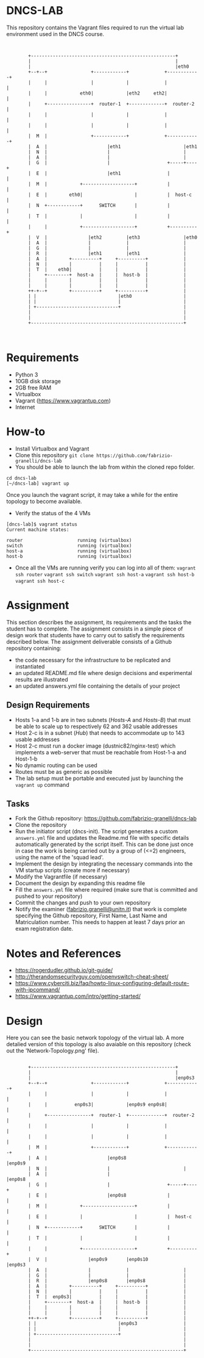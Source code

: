 # DNCS-LAB

This repository contains the Vagrant files required to run the virtual lab environment used in the DNCS course.
```


        +-----------------------------------------------------+
        |                                                     |
        |                                                     |eth0
        +--+--+                +------------+             +------------+
        |     |                |            |             |            |
        |     |            eth0|            |eth2     eth2|            |
        |     +----------------+  router-1  +-------------+  router-2  |
        |     |                |            |             |            |
        |     |                |            |             |            |
        |  M  |                +------------+             +------------+
        |  A  |                      |eth1                       |eth1
        |  N  |                      |                           |
        |  A  |                      |                           |
        |  G  |                      |                     +-----+----+
        |  E  |                      |eth1                 |          |
        |  M  |            +-------------------+           |          |
        |  E  |        eth0|                   |           |  host-c  |
        |  N  +------------+      SWITCH       |           |          |
        |  T  |            |                   |           |          |
        |     |            +-------------------+           +----------+
        |  V  |               |eth2         |eth3                |eth0
        |  A  |               |             |                    |
        |  G  |               |             |                    |
        |  R  |               |eth1         |eth1                |
        |  A  |        +----------+     +----------+             |
        |  N  |        |          |     |          |             |
        |  T  |    eth0|          |     |          |             |
        |     +--------+  host-a  |     |  host-b  |             |
        |     |        |          |     |          |             |
        |     |        |          |     |          |             |
        ++-+--+        +----------+     +----------+             |
        | |                              |eth0                   |
        | |                              |                       |
        | +------------------------------+                       |
        |                                                        |
        |                                                        |
        +--------------------------------------------------------+



```

# Requirements
 - Python 3
 - 10GB disk storage
 - 2GB free RAM
 - Virtualbox
 - Vagrant (https://www.vagrantup.com)
 - Internet

# How-to
 - Install Virtualbox and Vagrant
 - Clone this repository
`git clone https://github.com/fabrizio-granelli/dncs-lab`
 - You should be able to launch the lab from within the cloned repo folder.
```
cd dncs-lab
[~/dncs-lab] vagrant up
```
Once you launch the vagrant script, it may take a while for the entire topology to become available.
 - Verify the status of the 4 VMs
 ```
 [dncs-lab]$ vagrant status                                                                                                                                                                
Current machine states:

router                    running (virtualbox)
switch                    running (virtualbox)
host-a                    running (virtualbox)
host-b                    running (virtualbox)
```
- Once all the VMs are running verify you can log into all of them:
`vagrant ssh router`
`vagrant ssh switch`
`vagrant ssh host-a`
`vagrant ssh host-b`
`vagrant ssh host-c`

# Assignment
This section describes the assignment, its requirements and the tasks the student has to complete.
The assignment consists in a simple piece of design work that students have to carry out to satisfy the requirements described below.
The assignment deliverable consists of a Github repository containing:
- the code necessary for the infrastructure to be replicated and instantiated
- an updated README.md file where design decisions and experimental results are illustrated
- an updated answers.yml file containing the details of your project

## Design Requirements
- Hosts 1-a and 1-b are in two subnets (*Hosts-A* and *Hosts-B*) that must be able to scale up to respectively 62 and 362 usable addresses
- Host 2-c is in a subnet (*Hub*) that needs to accommodate up to 143 usable addresses
- Host 2-c must run a docker image (dustnic82/nginx-test) which implements a web-server that must be reachable from Host-1-a and Host-1-b
- No dynamic routing can be used
- Routes must be as generic as possible
- The lab setup must be portable and executed just by launching the `vagrant up` command

## Tasks
- Fork the Github repository: https://github.com/fabrizio-granelli/dncs-lab
- Clone the repository
- Run the initiator script (dncs-init). The script generates a custom `answers.yml` file and updates the Readme.md file with specific details automatically generated by the script itself.
  This can be done just once in case the work is being carried out by a group of (<=2) engineers, using the name of the 'squad lead'. 
- Implement the design by integrating the necessary commands into the VM startup scripts (create more if necessary)
- Modify the Vagrantfile (if necessary)
- Document the design by expanding this readme file
- Fill the `answers.yml` file where required (make sure that is committed and pushed to your repository)
- Commit the changes and push to your own repository
- Notify the examiner (fabrizio.granelli@unitn.it) that work is complete specifying the Github repository, First Name, Last Name and Matriculation number. This needs to happen at least 7 days prior an exam registration date.

# Notes and References
- https://rogerdudler.github.io/git-guide/
- http://therandomsecurityguy.com/openvswitch-cheat-sheet/
- https://www.cyberciti.biz/faq/howto-linux-configuring-default-route-with-ipcommand/
- https://www.vagrantup.com/intro/getting-started/


# Design

Here you can see the basic network topology of the virtual lab. A more detalied version of this topology is also avaiable on this repository (check out the 'Network-Topology.png' file).

```

        +-----------------------------------------------------+
        |                                                     |
        |                                                     |enp0s3
        +--+--+                +------------+             +------------+
        |     |                |            |             |            |
        |     |          enp0s3|            |enp0s9 enp0s8|            |
        |     +----------------+  router-1  +-------------+  router-2  |
        |     |                |            |             |            |
        |     |                |            |             |            |
        |  M  |                +------------+             +------------+
        |  A  |                      |enp0s8                     |enp0s9
        |  N  |                      |                           |
        |  A  |                      |                           |enp0s8
        |  G  |                      |                     +-----+----+
        |  E  |                      |enp0s8               |          |
        |  M  |            +-------------------+           |          |
        |  E  |            |                   |           |  host-c  |
        |  N  +------------+      SWITCH       |           |          |
        |  T  |            |                   |           |          |
        |     |            +-------------------+           +----------+
        |  V  |               |enp0s9       |enp0s10             |enp0s3
        |  A  |               |             |                    |
        |  G  |               |             |                    |
        |  R  |               |enp0s8       |enp0s8              |
        |  A  |        +----------+     +----------+             |
        |  N  |        |          |     |          |             |
        |  T  |  enp0s3|          |     |          |             |
        |     +--------+  host-a  |     |  host-b  |             |
        |     |        |          |     |          |             |
        |     |        |          |     |          |             |
        ++-+--+        +----------+     +----------+             |
        | |                              |enp0s3                 |
        | |                              |                       |
        | +------------------------------+                       |
        |                                                        |
        |                                                        |
        +--------------------------------------------------------+



```

